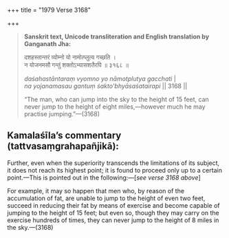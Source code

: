 +++
title = "1979 Verse 3168"

+++
> **Sanskrit text, Unicode transliteration and English translation by Ganganath Jha:** 
>
> दशहस्तान्तरं व्योम्नो यो नामोत्प्लुत्य गच्छति ।  
> न योजनमसौ गन्तुं शक्तोऽभ्यासशतैरपि ॥ ३१६८ ॥ 
>
> *daśahastāntaraṃ vyomno yo nāmotplutya gacchati* \|  
> *na yojanamasau gantuṃ śakto'bhyāsaśatairapi* \|\| 3168 \|\| 
>
> “The man, who can jump into the sky to the height of 15 feet, can never jump to the height of eight miles,—however much he may practise jumping.”—(3168)



## Kamalaśīla’s commentary (tattvasaṃgrahapañjikā):

Further, even when the superiority transcends the limitations of its subject, it does not reach its highest point; it is found to proceed only up to a certain point.—This is pointed out in the following:—[*see verse 3168 above*]

For example, it may so happen that men who, by reason of the accumulation of fat, are unable to jump to the height of even two feet, succeed in reducing their fat by means of exercise and become capable of jumping to the height of 15 feet; but even so, though they may carry on the exercise hundreds of times, they can never jump to the height of 8 miles in the sky.—(3168)


